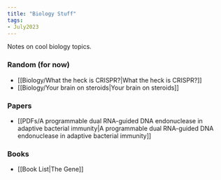 ```yaml
---
title: "Biology Stuff"
tags:
- July2023
---
```

Notes on cool biology topics.

### Random (for now)
- [[Biology/What the heck is CRISPR?|What the heck is CRISPR?]]
- [[Biology/Your brain on steroids|Your brain on steroids]]

### Papers
- [[PDFs/A programmable dual RNA-guided DNA endonuclease in adaptive bacterial immunity|A programmable dual RNA-guided DNA endonuclease in adaptive bacterial immunity]]

### Books
- [[Book List|The Gene]]
